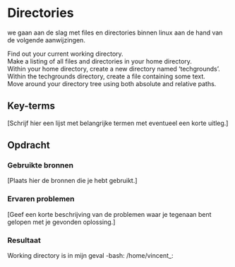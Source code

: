 # Directories
we gaan aan de slag met files en directories binnen linux aan de hand van de volgende aanwijzingen. 

Find out your current working directory.  
Make a listing of all files and directories in your home directory.  
Within your home directory, create a new directory named ‘techgrounds’. 
Within the techgrounds directory, create a file containing some text.  
Move around your directory tree using both absolute and relative paths.


## Key-terms
[Schrijf hier een lijst met belangrijke termen met eventueel een korte uitleg.]

## Opdracht
### Gebruikte bronnen
[Plaats hier de bronnen die je hebt gebruikt.]

### Ervaren problemen
[Geef een korte beschrijving van de problemen waar je tegenaan bent gelopen met je gevonden oplossing.]

### Resultaat
Working directory is in mijn geval -bash: /home/vincent_:  

